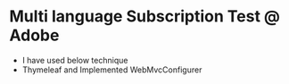 # Multi language Subscription Test @ Adobe

* I have used below technique <br>
* Thymeleaf and Implemented WebMvcConfigurer
